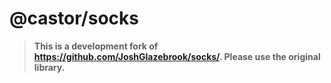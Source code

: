 # @castor/socks

> **This is a development fork of https://github.com/JoshGlazebrook/socks/. Please use the original library.**
